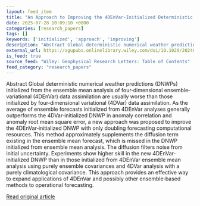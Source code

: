 ```yaml
---
layout: feed_item
title: "An Approach to Improving the 4DEnVar‐Initialized Deterministic Prediction Skill for Global Weather"
date: 2025-07-28 10:09:10 +0000
categories: [research_papers]
tags: []
keywords: ['initialized', 'approach', 'improving']
description: "Abstract Global deterministic numerical weather predictions (DNWPs) initialized from the ensemble mean analysis of four‐dimensional ensemble‐variational (4DE..."
external_url: https://agupubs.onlinelibrary.wiley.com/doi/10.1029/2024GL111357?af=R
is_feed: true
source_feed: "Wiley: Geophysical Research Letters: Table of Contents"
feed_category: "research_papers"
---
```


Abstract Global deterministic numerical weather predictions (DNWPs) initialized from the ensemble mean analysis of four‐dimensional ensemble‐variational (4DEnVar) data assimilation are usually worse than those initialized by four‐dimensional variational (4DVar) data assimilation. As the average of ensemble forecasts initialized from 4DEnVar analyses generally outperforms the 4DVar‐initialized DNWP in anomaly correlation and anomaly root mean square error, a new approach was proposed to improve the 4DEnVar‐initialized DNWP with only doubling forecasting computational resources. This method approximately supplements the diffusion term existing in the ensemble mean forecast, which is missed in the DNWP initialized from ensemble mean analysis. The diffusion filters noise from initial uncertainty. Experiments show higher skill in the new 4DEnVar‐initialized DNWP than in those initialized from 4DEnVar ensemble mean analysis using purely ensemble covariances and 4DVar analysis with a purely climatological covariance. This approach provides an effective way to expand applications of 4DEnVar and possibly other ensemble‐based methods to operational forecasting.

[Read original article](https://agupubs.onlinelibrary.wiley.com/doi/10.1029/2024GL111357?af=R)
